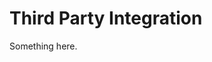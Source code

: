 [title]: # (Third Party Integration)
[tags]: # (XXX)
[priority]: # (2600)
# Third Party Integration
Something here.
